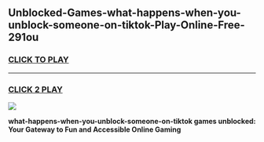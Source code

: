 
## Unblocked-Games-what-happens-when-you-unblock-someone-on-tiktok-Play-Online-Free-291ou
<h3>
<a href="https://premium76.site?title=what-happens-when-you-unblock-someone-on-tiktok&ref=26A">CLICK TO PLAY</a></h3>
<hr>

<h3>
<a href="https://premium76.site?title=what-happens-when-you-unblock-someone-on-tiktok&ref=26A">CLICK 2 PLAY</a>
  
</h3>

<a href="https://premium76.site?title=what-happens-when-you-unblock-someone-on-tiktok&ref=26A"><img src="https://clearcache.store/games.png"></a>


**what-happens-when-you-unblock-someone-on-tiktok games unblocked: Your Gateway to Fun and Accessible Online Gaming**
